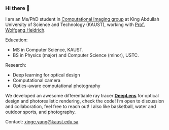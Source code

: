 ### Hi there 👋

I am an Ms/PhD student in [Computational Imaging group](https://vccimaging.org/) at King Abdullah University of Science and Technology (KAUST), working with [Prof. Wolfgang Heidrich](https://vccimaging.org/People/heidriw/). 

Education:
- MS in Computer Science, KAUST.
- BS in Physics (major) and Computer Science (minor), USTC.

Research:
- Deep learning for optical design
- Computational camera
- Optics-aware computational photography

We developed an awesome differentiable ray tracer [**DeepLens**](https://github.com/singer-yang/DeepLens) for optical design and photorealistic rendering, check the code! I’m open to discussion and collaboration, feel free to reach out! I also like basketball, water and outdoor sports, and photography.

Contact: xinge.yang@kaust.edu.sa
